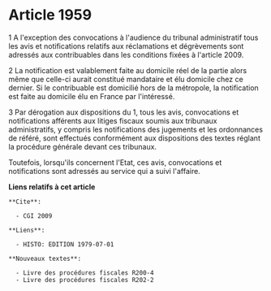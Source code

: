 # Article 1959

1  A l'exception des convocations à l'audience du tribunal administratif tous les avis et notifications relatifs aux
réclamations et dégrèvements sont adressés aux contribuables dans les conditions fixées à l'article 2009.

2  La notification est valablement faite au domicile réel de la partie alors même que celle-ci aurait constitué mandataire et
élu domicile chez ce dernier. Si le contribuable est domicilié hors de la métropole, la notification est faite au domicile
élu en France par l'intéressé.

3  Par dérogation aux dispositions du 1, tous les avis, convocations et notifications afférents aux litiges fiscaux soumis
aux tribunaux administratifs, y compris les notifications des jugements et les ordonnances de référé, sont effectués
conformément aux dispositions des textes réglant la procédure générale devant ces tribunaux.

Toutefois, lorsqu'ils concernent l'Etat, ces avis, convocations et notifications sont adressés au service qui a suivi
l'affaire.

**Liens relatifs à cet article**

	**Cite**:

	  - CGI 2009

	**Liens**:

	  - HISTO: EDITION 1979-07-01

	**Nouveaux textes**:

	  - Livre des procédures fiscales R200-4
	  - Livre des procédures fiscales R202-2
